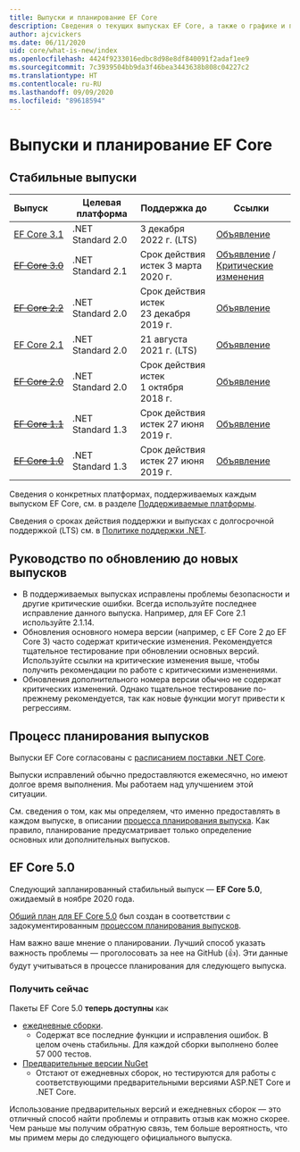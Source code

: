 ```yaml
---
title: Выпуски и планирование EF Core
description: Сведения о текущих выпусках EF Core, а также о графике и планах на будущие выпуски.
author: ajcvickers
ms.date: 06/11/2020
uid: core/what-is-new/index
ms.openlocfilehash: 4424f9233016edbc8d98e8df840091f2adaf1ee9
ms.sourcegitcommit: 7c3939504bb9da3f46bea3443638b808c04227c2
ms.translationtype: HT
ms.contentlocale: ru-RU
ms.lasthandoff: 09/09/2020
ms.locfileid: "89618594"
---
```

# <a name="ef-core-releases-and-planning"></a>Выпуски и планирование EF Core

## <a name="stable-releases"></a>Стабильные выпуски

| Выпуск | Целевая платформа | Поддержка до | Ссылки
|:--------|------------------|-----------------|------
| [EF Core 3.1](https://www.nuget.org/packages/Microsoft.EntityFrameworkCore) | .NET Standard 2.0 | 3 декабря 2022 г. (LTS) | [Объявление](https://devblogs.microsoft.com/dotnet/announcing-entity-framework-core-3-1-and-entity-framework-6-4/)
| ~~[EF Core 3.0](https://www.nuget.org/packages/Microsoft.EntityFrameworkCore/3.0.3)~~ | .NET Standard 2.1 | Срок действия истек 3 марта 2020 г. | [Объявление](https://devblogs.microsoft.com/dotnet/announcing-ef-core-3-0-and-ef-6-3-general-availability/) / [Критические изменения](xref:core/what-is-new/ef-core-3.x/breaking-changes)
| ~~[EF Core 2.2](https://www.nuget.org/packages/Microsoft.EntityFrameworkCore/2.2.6)~~ | .NET Standard 2.0 | Срок действия истек 23 декабря 2019 г. | [Объявление](https://devblogs.microsoft.com/dotnet/announcing-entity-framework-core-2-2/)
| [EF Core 2.1](https://www.nuget.org/packages/Microsoft.EntityFrameworkCore/2.1.14) | .NET Standard 2.0 | 21 августа 2021 г. (LTS) | [Объявление](https://devblogs.microsoft.com/dotnet/announcing-entity-framework-core-2-1/)
| ~~[EF Core 2.0](https://www.nuget.org/packages/Microsoft.EntityFrameworkCore/2.0.3)~~ | .NET Standard 2.0 | Срок действия истек 1 октября 2018 г. | [Объявление](https://devblogs.microsoft.com/dotnet/announcing-entity-framework-core-2-0/)
| ~~[EF Core 1.1](https://www.nuget.org/packages/Microsoft.EntityFrameworkCore/1.1.6)~~ | .NET Standard 1.3 | Срок действия истек 27 июня 2019 г. | [Объявление](https://devblogs.microsoft.com/dotnet/announcing-entity-framework-core-1-1/)
| ~~[EF Core 1.0](https://www.nuget.org/packages/Microsoft.EntityFrameworkCore/1.0.6)~~ | .NET Standard 1.3 | Срок действия истек 27 июня 2019 г. | [Объявление](https://devblogs.microsoft.com/dotnet/entity-framework-core-1-0-0-available/)

Сведения о конкретных платформах, поддерживаемых каждым выпуском EF Core, см. в разделе [Поддерживаемые платформы](xref:core/platforms/index).

Сведения о сроках действия поддержки и выпусках с долгосрочной поддержкой (LTS) см. в [Политике поддержки .NET](https://dotnet.microsoft.com/platform/support/policy/dotnet-core).

## <a name="guidance-on-updating-to-new-releases"></a>Руководство по обновлению до новых выпусков

* В поддерживаемых выпусках исправлены проблемы безопасности и другие критические ошибки. Всегда используйте последнее исправление данного выпуска. Например, для EF Core 2.1 используйте 2.1.14.
* Обновления основного номера версии (например, с EF Core 2 до EF Core 3) часто содержат критические изменения. Рекомендуется тщательное тестирование при обновлении основных версий. Используйте ссылки на критические изменения выше, чтобы получить рекомендации по работе с критическими изменениями.
* Обновления дополнительного номера версии обычно не содержат критических изменений. Однако тщательное тестирование по-прежнему рекомендуется, так как новые функции могут привести к регрессиям.

## <a name="release-planning-and-schedules"></a>Процесс планирования выпусков

Выпуски EF Core согласованы с [расписанием поставки .NET Core](https://github.com/dotnet/core/blob/master/roadmap.md).

Выпуски исправлений обычно предоставляются ежемесячно, но имеют долгое время выполнения.
Мы работаем над улучшением этой ситуации.

См. сведения о том, как мы определяем, что именно предоставлять в каждом выпуске, в описании [процесса планирования выпуска](xref:core/what-is-new/release-planning).
Как правило, планирование предусматривает только определение основных или дополнительных выпусков.

## <a name="ef-core-50"></a>EF Core 5.0

Следующий запланированный стабильный выпуск — **EF Core 5.0**, ожидаемый в ноябре 2020 года.

[Общий план для EF Core 5.0](xref:core/what-is-new/ef-core-5.0/plan) был создан в соответствии с задокументированным [процессом планирования выпусков](xref:core/what-is-new/release-planning).

Нам важно ваше мнение о планировании.
Лучший способ указать важность проблемы — проголосовать за нее на GitHub (👍).
Эти данные будут учитываться в процессе планирования для следующего выпуска.

### <a name="get-it-now"></a>Получить сейчас

Пакеты EF Core 5.0 **теперь доступны** как

* [ежедневные сборки](https://github.com/dotnet/aspnetcore/blob/master/docs/DailyBuilds.md).
  * Содержат все последние функции и исправления ошибок. В целом очень стабильны. Для каждой сборки выполнено более 57 000 тестов.
* [Предварительные версии NuGet](https://www.nuget.org/packages/Microsoft.EntityFrameworkCore)
  * Отстают от ежедневных сборок, но тестируются для работы с соответствующими предварительными версиями ASP.NET Core и .NET Core.

Использование предварительных версий и ежедневных сборок — это отличный способ найти проблемы и отправить отзыв как можно скорее.
Чем раньше мы получим обратную связь, тем больше вероятность, что мы примем меры до следующего официального выпуска.
